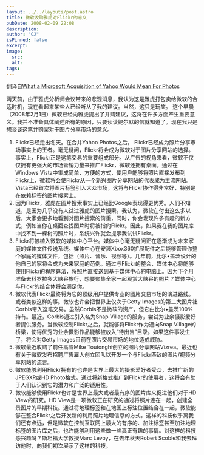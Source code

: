 ```yaml
---
layout: ../../layouts/post.astro
title: 微软收购雅虎对Flickr的意义
pubDate: 2008-02-09 22:08
description: 
author: "CJ"
isPinned: false
excerpt: 
image:
  src:
  alt:
tags: 
---
```

翻译自[What a Microsoft Acquisition of Yahoo Would Mean For Photos](https://thomashawk.com/2008/02/what-microsoft-acquisition-of-yahoo.html)

两天前，由于雅虎分析师会议带来的悲观消息，我认为这是雅虎打包卖给微软的合适时机，现在看起来某些人已经听从了我的建议。当然，这只是玩笑。 这个早晨（2008年2月1日）微软已经向雅虎提出了并购建议，这将在许多方面产生重要意义。我并不准备具体阐述所有的原因，只要读读鲍尔默的信就知道了。现在我只是想谈谈这笔并购案对于图片分享市场的意义。
1.  Flickr已经走出冬天。在合并Yahoo Photos之后， Flickr已经成为照片分享市场事实上的王者。毫无疑问，Flickr将会成为微软对于图片分享网站的选择。事实上，Flickr正是这笔交易的重要组成部分。从广告的视角来看，微软不仅仅拥有更强大的市场营销力量来推广Flickr，微软还拥有桌面。通过在Windows Vista中集成简单、方便的方式，使用户能够将照片直接发布到Flickr上，微软将会使Flickr从一个新兴图片分享网站的代表成为主流网站。Vista已经首次将图片标签引入大众市场，这将与Flickr协作得非常好，特别是在依赖标签的图片搜索上。
2.  因为Flickr，雅虎在图片搜索事实上已经比Google表现得更优秀。人们不知道，是因为几乎没有人试过雅虎的图片搜索。我认为，微软在付出这么多以后，大家会更多地看到对图片搜索的倚重，同时，你会发现许多有趣的新方式，例如当你在桌面查找图片时将被指向Flickr。因此，如果我在我的图片库中找不到一棵树的照片时，系统兴许就会提示我试试Flickr。
3.  Flickr将被植入微软的媒体中心平台。媒体中心毫无疑问正在逐渐成为未来家庭的媒体文件传送系统。媒体中心在安装Xbox360扩展配件之后能够管理你整个家庭的媒体文件，包括（照片、音乐、视频等）。几年前，比尔•盖茨设计的他自己的家将会成为未来家庭的范例。通过与Flickr的整合，媒体中心将能够使用Flickr的程序算法，将照片直接送到基于媒体中心的电脑上。因为下个月准备去科罗拉多大峡谷旅行，想要聚集全家一起观赏大峡谷的照片？媒体中心与Flickr的结合体将会满足你。
4.  微软代表Flickr最终将为它的顶级用户提供专业的图片交易市场的演进路线。或者类似这样的事。微软也许会把世界上仅次于Getty Images的第二大图片社Corbis带入这笔交易。虽然Corbis不是微软的资产，但它由比尔•盖茨100%持有。最近，Corbis通过引入名为Snap Village的服务，尝试为业余摄影爱好者提供服务。当微软控制Flickr之后，就能够将Flickr作为通向Snap Village的桥梁，使得优秀的业余摄影作品能够被放入“待出售”目录。如果这件事发生了，将会对Getty Images目前在照片交易市场的地位造成威胁。
5.  微软最近收购了前任高管Mike Toutonghi创立的图片分享网站Vizrea。最近也有关于微软发布招聘广告雇人创立团队以开发一个与Flickr匹敌的图片/视频分享网站的流言。
6.  微软能够利用Flickr拥有的也许是世界上最大的摄影爱好者受众，去推广新的JPEGXR或HD Photo格式。通过将新格式推广到Flickr的使用者，这将会有助于人们认识到它的潜力和广泛的适用性。
7.  微软能够使用Flickr也许是世界上最大或者最有序的图片库来促进他们对于HD View的研究。HD View是一项微软正在研究的通过将照片连在一起，创建全景图片的早期科技。通过将地理标签和在地图上标注位置结合在一起，微软能够在整合Flickr之后开发新的利用照片地理信息的方式。这样的科技似乎离我们还有点远，但是微软在控制互联网上最大的有序的、加注标签甚至加注地理标签的图片库之后，也许能够利用这些做一些真正有趣的事情。对这样的科技感兴趣吗？斯坦福大学教授Marc Levoy，在去年秋天Robert Scoble和我去拜访他时，向我们初次展示了这样的科技。